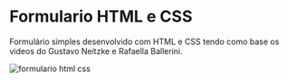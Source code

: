 # Formulario HTML e CSS

Formulário simples desenvolvido com HTML e CSS tendo como base os videos do Gustavo Neitzke e Rafaella Ballerini.

![formulario html css](https://user-images.githubusercontent.com/113811396/202593718-8de704f8-f371-423f-9515-4b641d38357f.JPG)
